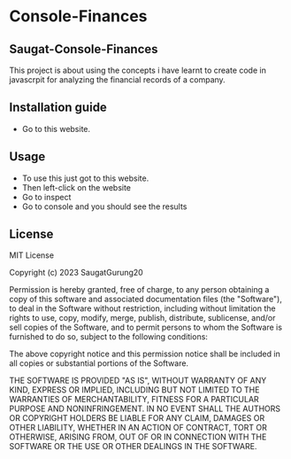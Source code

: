 # Console-Finances

## Saugat-Console-Finances 
This project is about using the concepts i have learnt to create code in javascrpit for analyzing the financial records of a company.

## Installation guide
- Go to this website. 

## Usage
- To use this just got to this website. 
- Then left-click on the website
- Go to inspect
- Go to console and you should see the results

## License
MIT License

Copyright (c) 2023 SaugatGurung20

Permission is hereby granted, free of charge, to any person obtaining a copy
of this software and associated documentation files (the "Software"), to deal
in the Software without restriction, including without limitation the rights
to use, copy, modify, merge, publish, distribute, sublicense, and/or sell
copies of the Software, and to permit persons to whom the Software is
furnished to do so, subject to the following conditions:

The above copyright notice and this permission notice shall be included in all
copies or substantial portions of the Software.

THE SOFTWARE IS PROVIDED "AS IS", WITHOUT WARRANTY OF ANY KIND, EXPRESS OR
IMPLIED, INCLUDING BUT NOT LIMITED TO THE WARRANTIES OF MERCHANTABILITY,
FITNESS FOR A PARTICULAR PURPOSE AND NONINFRINGEMENT. IN NO EVENT SHALL THE
AUTHORS OR COPYRIGHT HOLDERS BE LIABLE FOR ANY CLAIM, DAMAGES OR OTHER
LIABILITY, WHETHER IN AN ACTION OF CONTRACT, TORT OR OTHERWISE, ARISING FROM,
OUT OF OR IN CONNECTION WITH THE SOFTWARE OR THE USE OR OTHER DEALINGS IN THE
SOFTWARE.
